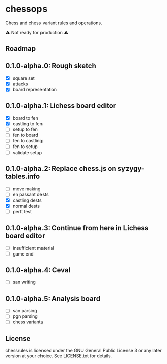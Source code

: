 chessops
========

Chess and chess variant rules and operations.

:warning: Not ready for production :warning:

Roadmap
-------

## 0.1.0-alpha.0: Rough sketch

* [x] square set
* [x] attacks
* [x] board representation

## 0.1.0-alpha.1: Lichess board editor

* [x] board to fen
* [x] castling to fen
* [ ] setup to fen
* [ ] fen to board
* [ ] fen to castling
* [ ] fen to setup
* [ ] validate setup

## 0.1.0-alpha.2: Replace chess.js on syzygy-tables.info

* [ ] move making
* [ ] en passant dests
* [x] castling dests
* [x] normal dests
* [ ] perft test

## 0.1.0-alpha.3: Continue from here in Lichess board editor

* [ ] insufficient material
* [ ] game end

## 0.1.0-alpha.4: Ceval

* [ ] san writing

## 0.1.0-alpha.5: Analysis board

* [ ] san parsing
* [ ] pgn parsing
* [ ] chess variants

License
-------

chessrules is licensed under the GNU General Public License 3 or any later
version at your choice. See LICENSE.txt for details.
